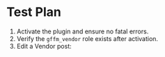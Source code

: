# Test Plan

1. Activate the plugin and ensure no fatal errors.
2. Verify the `gffm_vendor` role exists after activation.
3. Edit a Vendor post:

